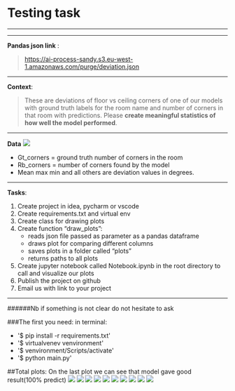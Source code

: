 # Testing task
---
---

**Pandas json link** :
>https://ai-process-sandy.s3.eu-west-1.amazonaws.com/purge/deviation.json
***
**Context**:
>These are deviations of floor vs ceiling corners of one of our models with ground truth labels
for the room name and number of corners in that room with predictions. Please **create
meaningful statistics of how well the model performed**.
***
**Data**
![](table.png)

* Gt_corners = ground truth number of corners in the room
* Rb_corners = number of corners found by the model
* Mean max min and all others are deviation values in degrees.
***

**Tasks**:
1. Create project in idea, pycharm or vscode
2. Create requirements.txt and virtual env
3. Create class for drawing plots
4. Create function “draw_plots”:
    * reads json file passed as parameter as a pandas dataframe
    * draws plot for comparing different columns
    * saves plots in a folder called “plots”
    * returns paths to all plots
5. Create jupyter notebook called Notebook.ipynb in the root directory to call and visualize our
   plots
6. Publish the project on github
7. Email us with link to your project
***
   ######Nb if something is not clear do not hesitate to ask


###The first you need:
in terminal:
   * '$ pip install -r requirements.txt'
   * '$ virtualvenev venvironment'
   * '$ venvironment/Scripts/activate'
   * '$ python main.py'

##Total plots:
On the last plot we can see that model gave good result(100% predict)
![](plots/ceiling_max_floor_max.png)
![](plots/ceiling_mean_floor_mean.png)
![](plots/ceiling_min_floor_min.png)
![](plots/mean_floor_mean.png)
![](plots/max_ceiling_max.png)
![](plots/max_floor_max.png)
![](plots/mean_ceiling_mean.png)
![](plots/min_ceiling_min.png)
![](plots/min_floor_min.png)
![](plots/confusion_matrix.png)



